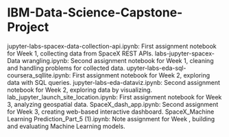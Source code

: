 # IBM-Data-Science-Capstone-Project

jupyter-labs-spacex-data-collection-api.ipynb: First assignment notebook for Week 1, collecting data from SpaceX REST APIs.
labs-jupyter-spacex-Data wrangling.ipynb: Second assignment notebook for Week 1, cleaning and handling problems for collected data.
upyter-labs-eda-sql-coursera_sqllite.ipynb: First assignment notebook for Week 2, exploring data with SQL queries.
jupyter-labs-eda-dataviz.ipynb: Second assignment notebook for Week 2, exploring data by visualizing.
lab_jupyter_launch_site_location.ipynb: First assignment notebook for Week 3, analyzing geospatial data.
SpaceX_dash_app.ipynb: Second assignment for Week 3, creating web-based interactive dashboard.
SpaceX_Machine Learning Prediction_Part_5 (1).ipynb: Note assignment for Week , building and evaluating Machine Learning models.
